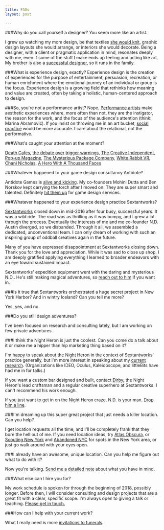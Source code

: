 ```yaml
---
title: FAQs
layout: post

---
```


###Why do you call yourself a designer? You seem more like an artist.

I grew up watching my mom design, be that textiles [she would knit](https://www.instagram.com/aprioriknits/), graphic design layouts she would arrange, or interiors she would decorate. Being a designer, with a client or pragmatic application in mind, resonates deeply with me, even if some of the stuff I make ends up feeling and acting like art. My brother is also a [successful designer](http://easterncollective.com/), so it runs in the family.
   
   
###What is experience design, exactly?
Experience design is the creation of experiences for the purpose of entertainment, persuasion, recreation, or human enrichment where the emotional journey of an individual or group is the focus. Experience design is a growing field that rethinks how meaning and value are created, often by taking a holistic, human-centered approach to design.
   
   
###So, you're not a performance artist?
Nope. [Performance artists](https://en.wikipedia.org/wiki/Performance_art) make aesthetic experiences where, more often than not, they are the instigator, the reason for the work, and the focus of the audience's attention (think: Marina Abramović). If you insist on throwing me in an art bucket, [social practice](https://en.wikipedia.org/wiki/Social_practice_(art)) would be more accurate. I care about the relational, not the performative.
  
  
###What's caught your attention at the moment?

[Death Cafes](http://deathcafe.com/), [the debate over](http://www.newyorker.com/magazine/2016/05/30/the-new-activism-of-liberal-arts-colleges) [trigger warnings](http://www.theatlantic.com/magazine/archive/2015/09/the-coddling-of-the-american-mind/399356/), [The Creative Independent](https://thecreativeindependent.com/), [Pop-up Magazine](https://www.popupmagazine.com/), [The Mysterious Package Company](https://www.mysteriouspackage.com/), [White Rabbit VR](http://www.whiterabbitstudiosvr.com/), [Chani Nicholas](http://chaninicholas.com/), [A Hero With A Thousand Faces](https://en.wikipedia.org/wiki/The_Hero_with_a_Thousand_Faces)
  
    
###Whatever happened to your game design consultancy Antidote?

Antidote Games is [alive and kicking](http://www.playistheantidote.com/). My co-founders Mohini Dutta and Ben Norskov kept carrying the torch after I moved on. They are super smart and talented. Definitely [hit them up](mailto:hello@playistheantidote.com) for game design services. 
   
   
###Whatever happened to your experience design practice Sextantworks?

[Sextantworks](http://sextant.works/) closed down in mid-2016 after four busy, successful years. It was a wild ride. The road was as thrilling as it was bumpy, and I grew a lot through the process. Eventually the interests of me and me co-founder N.D. Austin diverged, so we disbanded. Through it all, we assembled a dedicated, unconventional team. I can only dream of working with such an inspiring group of oddball creatives again in the future.  

Many of you have expressed disappointment at Sextantworks closing down. Thank you for the love and appreciation. While it was sad to close up shop, I am deeply gratified applying everything I learned to broader endeavors with an eye toward sustained impact. 

Sextantworks' expedition equipment went with the daring and mysterious N.D.. He's still making magical adventures, so <a href="mailto:imbibe@nightheronspeakeasy.com">reach out to him</a> if you want in.   
   
   
###Is it true that Sextantworks orchestrated a huge secret project in New York Harbor? And in wintry Iceland? Can you tell me more?

Yes, yes, and no.
   
   
###Do you still design adventures?

I've been focused on research and consulting lately, but I am working on few private adventures. 
   
   
###I think the Night Heron is just the coolest. Can you come do a talk about it or make me a hipper than hip marketing thing based on it?

I'm happy to speak about [the Night Heron](http://sextant.works/nightheron) in the context of Sextantworks' practice generally, but I'm more interest in speaking about my [current research](/2016/04/sex-death-survival/). (Organizations like IDEO, Oculus, Kaleidoscope, and littleBits have had me in for talks.) 

If you want a custom bar designed and built, contact <a href="http://dirby.info/">Dirby</a>, the Night Heron's lead craftsman and a regular creative superhero at Sextantworks. I can't recommend his work enough.

If you just want to get in on the Night Heron craze, N.D. is your man. <a href="mailto:imbibe@nightheronspeakeasy.com">Drop him a line</a>.

   
   
###I'm dreaming up this super great project that just needs a killer location. Can you help?

I get location requests all the time, and I'll be completely frank that they bore the hell out of me. If you need location ideas, try [Atlas Obscura](http://www.atlasobscura.com/), or [Scouting New York](http://www.scoutingny.com/) and [Abandoned NYC](https://abandonednyc.com/) for spots in the New York area, or just go walk around with your eyes open.
   
   
###I already have an awesome, unique location. Can you help me figure out what to do with it?

Now you're talking. <a href="mailto:&#105;&#100;&#097;&#064;&#117;&#110;&#099;&#111;&#109;&#109;&#111;&#110;&#112;&#108;&#097;&#099;&#101;&#115;&#046;&#099;&#111;&#109;">Send me a detailed note</a> about what you have in mind.
   
   
###What else can I hire you for?

My work schedule is spoken for through the beginning of 2018, possibly longer. Before then, I will consider consulting and design projects that are a great fit with a clear, specific scope. I'm always open to giving a talk or teaching. <a href="mailto:&#105;&#100;&#097;&#064;&#117;&#110;&#099;&#111;&#109;&#109;&#111;&#110;&#112;&#108;&#097;&#099;&#101;&#115;&#046;&#099;&#111;&#109;">Please get in touch.</a>
   
   
###How can I help with your current work?

What I really need is more [invitations to funerals](/2016/04/sex-death-survival/). 
   
    
